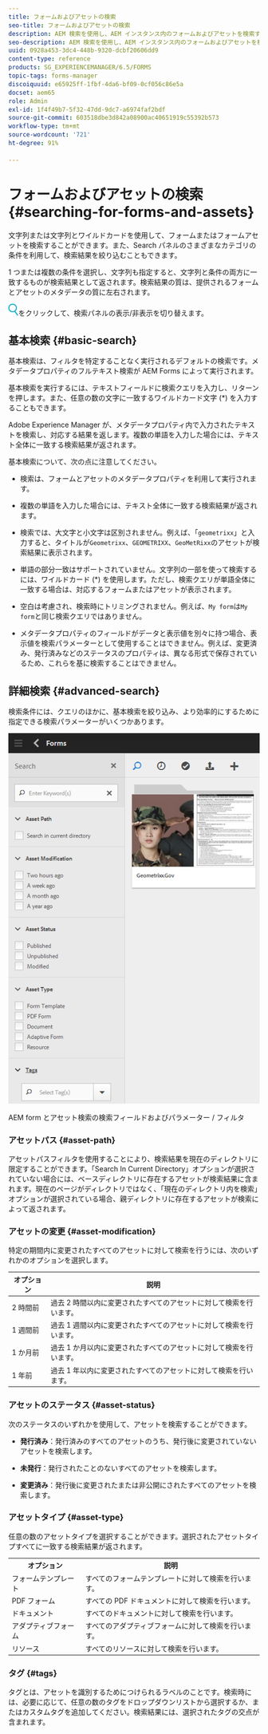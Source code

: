 ```yaml
---
title: フォームおよびアセットの検索
seo-title: フォームおよびアセットの検索
description: AEM 検索を使用し、AEM インスタンス内のフォームおよびアセットを検索することができます。基本検索と詳細検索で、アセットを素早く探し出すことができます。
seo-description: AEM 検索を使用し、AEM インスタンス内のフォームおよびアセットを検索することができます。基本検索と詳細検索で、アセットを素早く探し出すことができます。
uuid: 0928a453-3dc4-448b-9320-dcbf20606dd9
content-type: reference
products: SG_EXPERIENCEMANAGER/6.5/FORMS
topic-tags: forms-manager
discoiquuid: e65925ff-1fbf-4da6-bf09-0cf056c86e5a
docset: aem65
role: Admin
exl-id: 1f4f49b7-5f32-47dd-9dc7-a6974faf2bdf
source-git-commit: 603518dbe3d842a08900ac40651919c55392b573
workflow-type: tm+mt
source-wordcount: '721'
ht-degree: 91%

---
```


# フォームおよびアセットの検索{#searching-for-forms-and-assets}

文字列または文字列とワイルドカードを使用して、フォームまたはフォームアセットを検索することができます。また、Search パネルのさまざまなカテゴリの条件を利用して、検索結果を絞り込むこともできます。

1 つまたは複数の条件を選択し、文字列も指定すると、文字列と条件の両方に一致するものが検索結果として返されます。検索結果の質は、提供されるフォームとアセットのメタデータの質に左右されます。

![aem6forms_search](assets/aem6forms_search.png)をクリックして、検索パネルの表示/非表示を切り替えます。

## 基本検索 {#basic-search}

基本検索は、フィルタを特定することなく実行されるデフォルトの検索です。メタデータプロパティのフルテキスト検索が AEM Forms によって実行されます。

基本検索を実行するには、テキストフィールドに検索クエリを入力し、リターンを押します。また、任意の数の文字に一致するワイルドカード文字 (*) を入力することもできます。

Adobe Experience Manager が、メタデータプロパティ内で入力されたテキストを検索し、対応する結果を返します。複数の単語を入力した場合には、テキスト全体に一致する検索結果が返されます。

基本検索について、次の点に注意してください。

* 検索は、フォームとアセットのメタデータプロパティを利用して実行されます。
* 複数の単語を入力した場合には、テキスト全体に一致する検索結果が返されます。
* 検索では、大文字と小文字は区別されません。例えば、「`geometrixx`」と入力すると、タイトルが`Geometrixx`、`GEOMETRIXX`、`GeoMetRixx`のアセットが検索結果に表示されます。

* 単語の部分一致はサポートされていません。文字列の一部を使って検索するには、ワイルドカード (*) を使用します。ただし、検索クエリが単語全体に一致する場合は、対応するフォームまたはアセットが表示されます。
* 空白は考慮され、検索時にトリミングされません。例えば、`My form`は`My form`と同じ検索クエリではありません。

* メタデータプロパティのフィールドがデータと表示値を別々に持つ場合、表示値を検索パラメーターとして使用することはできません。例えば、変更済み、発行済みなどのステータスのプロパティは、異なる形式で保存されているため、これらを基に検索することはできません。

## 詳細検索 {#advanced-search}

検索条件には、クエリのほかに、基本検索を絞り込み、より効率的にするために指定できる検索パラメーターがいくつかあります。

![AEM form とアセット検索の検索フィールドおよびパラメーター / フィルタ](assets/search_forms_assets.png)

AEM form とアセット検索の検索フィールドおよびパラメーター / フィルタ

### アセットパス {#asset-path}

アセットパスフィルタを使用することにより、検索結果を現在のディレクトリに限定することができます。「Search In Current Directory」オプションが選択されていない場合には、ベースディレクトリに存在するアセットが検索結果に含まれます。現在のページがディレクトリではなく、「現在のディレクトリ内を検索」オプションが選択されている場合、親ディレクトリに存在するアセットが検索によって返されます。

### アセットの変更 {#asset-modification}

特定の期間内に変更されたすべてのアセットに対して検索を行うには、次のいずれかのオプションを選択します。

| **オプション** | **説明** |
|---|---|
| 2 時間前 | 過去 2 時間以内に変更されたすべてのアセットに対して検索を行います。 |
| 1 週間前 | 過去 1 週間以内に変更されたすべてのアセットに対して検索を行います。 |
| 1 か月前 | 過去 1 か月以内に変更されたすべてのアセットに対して検索を行います。 |
| 1 年前 | 過去 1 年以内に変更されたすべてのアセットに対して検索を行います。 |

### アセットのステータス {#asset-status}

次のステータスのいずれかを使用して、アセットを検索することができます。

* **発行済み**：発行済みのすべてのアセットのうち、発行後に変更されていないアセットを検索します。

* **未発行**：発行されたことのないすべてのアセットを検索します。

* **変更済み**：発行後に変更されたまたは非公開にされたすべてのアセットを検索します。

### アセットタイプ {#asset-type}

任意の数のアセットタイプを選択することができます。選択されたアセットタイプすべてに一致する検索結果が返されます。

<table>
 <tbody>
  <tr>
   <th>オプション</th> 
   <th>説明</th> 
  </tr>
  <tr>
   <td>フォームテンプレート<br /> </td> 
   <td>すべてのフォームテンプレートに対して検索を行います。<br /> </td> 
  </tr>
  <tr>
   <td>PDF フォーム</td> 
   <td>すべての PDF ドキュメントに対して検索を行います。</td> 
  </tr>
  <tr>
   <td>ドキュメント</td> 
   <td>すべてのドキュメントに対して検索を行います。</td> 
  </tr>
  <tr>
   <td>アダプティブフォーム<br /> </td> 
   <td>すべてのアダプティブフォームに対して検索を行います。</td> 
  </tr>
  <tr>
   <td>リソース</td> 
   <td>すべてのリソースに対して検索を行います。<br /> </td> 
  </tr>
 </tbody>
</table>

### タグ {#tags}

タグとは、アセットを識別するためにつけられるラベルのことです。検索時には、必要に応じて、任意の数のタグをドロップダウンリストから選択するか、またはカスタムタグを追加してください。検索結果には、選択されたタグの交点が含まれます。
